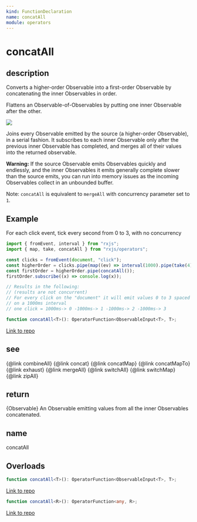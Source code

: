 ```yaml
---
kind: FunctionDeclaration
name: concatAll
module: operators
---
```


# concatAll

## description

Converts a higher-order Observable into a first-order Observable by
concatenating the inner Observables in order.

<span class="informal">Flattens an Observable-of-Observables by putting one
inner Observable after the other.</span>

![](concatAll.svg)

Joins every Observable emitted by the source (a higher-order Observable), in
a serial fashion. It subscribes to each inner Observable only after the
previous inner Observable has completed, and merges all of their values into
the returned observable.

**Warning:** If the source Observable emits Observables quickly and
endlessly, and the inner Observables it emits generally complete slower than
the source emits, you can run into memory issues as the incoming Observables
collect in an unbounded buffer.

Note: `concatAll` is equivalent to `mergeAll` with concurrency parameter set
to `1`.

## Example

For each click event, tick every second from 0 to 3, with no concurrency

```ts
import { fromEvent, interval } from "rxjs";
import { map, take, concatAll } from "rxjs/operators";

const clicks = fromEvent(document, "click");
const higherOrder = clicks.pipe(map((ev) => interval(1000).pipe(take(4))));
const firstOrder = higherOrder.pipe(concatAll());
firstOrder.subscribe((x) => console.log(x));

// Results in the following:
// (results are not concurrent)
// For every click on the "document" it will emit values 0 to 3 spaced
// on a 1000ms interval
// one click = 1000ms-> 0 -1000ms-> 1 -1000ms-> 2 -1000ms-> 3
```

```ts
function concatAll<T>(): OperatorFunction<ObservableInput<T>, T>;
```

[Link to repo](https://github.com/ReactiveX/rxjs/blob/master/src/internal/operators/concatAll.ts#L65-L67)

## see

{@link combineAll}
{@link concat}
{@link concatMap}
{@link concatMapTo}
{@link exhaust}
{@link mergeAll}
{@link switchAll}
{@link switchMap}
{@link zipAll}

## return

{Observable} An Observable emitting values from all the inner
Observables concatenated.

## name

concatAll

## Overloads

```ts
function concatAll<T>(): OperatorFunction<ObservableInput<T>, T>;
```

[Link to repo](https://github.com/ReactiveX/rxjs/blob/master/src/internal/operators/concatAll.ts#L5-L5)

```ts
function concatAll<R>(): OperatorFunction<any, R>;
```

[Link to repo](https://github.com/ReactiveX/rxjs/blob/master/src/internal/operators/concatAll.ts#L6-L6)
